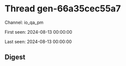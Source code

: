 # Thread gen-66a35cec55a7
Channel: io_qa_pm

First seen: 2024-08-13 00:00:00

Last seen: 2024-08-13 00:00:00

## Digest


